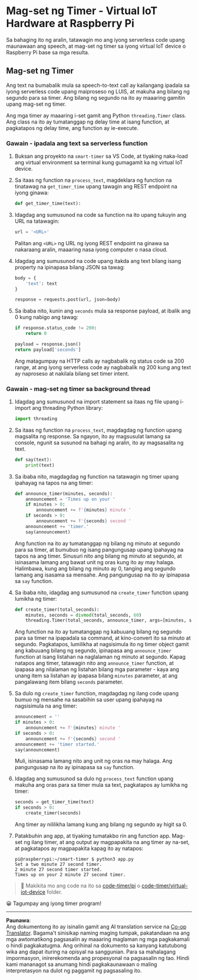 <!--
CO_OP_TRANSLATOR_METADATA:
{
  "original_hash": "64ad4ddb4de81a18b7252e968f10b404",
  "translation_date": "2025-08-27T23:21:56+00:00",
  "source_file": "6-consumer/lessons/3-spoken-feedback/single-board-computer-set-timer.md",
  "language_code": "tl"
}
-->
# Mag-set ng Timer - Virtual IoT Hardware at Raspberry Pi

Sa bahaging ito ng aralin, tatawagin mo ang iyong serverless code upang maunawaan ang speech, at mag-set ng timer sa iyong virtual IoT device o Raspberry Pi base sa mga resulta.

## Mag-set ng Timer

Ang text na bumabalik mula sa speech-to-text call ay kailangang ipadala sa iyong serverless code upang maiproseso ng LUIS, at makuha ang bilang ng segundo para sa timer. Ang bilang ng segundo na ito ay maaaring gamitin upang mag-set ng timer.

Ang mga timer ay maaaring i-set gamit ang Python `threading.Timer` class. Ang class na ito ay tumatanggap ng delay time at isang function, at pagkatapos ng delay time, ang function ay ie-execute.

### Gawain - ipadala ang text sa serverless function

1. Buksan ang proyekto na `smart-timer` sa VS Code, at tiyaking naka-load ang virtual environment sa terminal kung gumagamit ka ng virtual IoT device.

1. Sa itaas ng function na `process_text`, magdeklara ng function na tinatawag na `get_timer_time` upang tawagin ang REST endpoint na iyong ginawa:

    ```python
    def get_timer_time(text):
    ```

1. Idagdag ang sumusunod na code sa function na ito upang tukuyin ang URL na tatawagin:

    ```python
    url = '<URL>'
    ```

    Palitan ang `<URL>` ng URL ng iyong REST endpoint na ginawa sa nakaraang aralin, maaaring nasa iyong computer o nasa cloud.

1. Idagdag ang sumusunod na code upang itakda ang text bilang isang property na ipinapasa bilang JSON sa tawag:

    ```python
    body = {
        'text': text
    }
    
    response = requests.post(url, json=body)
    ```

1. Sa ibaba nito, kunin ang `seconds` mula sa response payload, at ibalik ang 0 kung nabigo ang tawag:

    ```python
    if response.status_code != 200:
        return 0
    
    payload = response.json()
    return payload['seconds']
    ```

    Ang matagumpay na HTTP calls ay nagbabalik ng status code sa 200 range, at ang iyong serverless code ay nagbabalik ng 200 kung ang text ay naproseso at nakilala bilang set timer intent.

### Gawain - mag-set ng timer sa background thread

1. Idagdag ang sumusunod na import statement sa itaas ng file upang i-import ang threading Python library:

    ```python
    import threading
    ```

1. Sa itaas ng function na `process_text`, magdagdag ng function upang magsalita ng response. Sa ngayon, ito ay magsusulat lamang sa console, ngunit sa susunod na bahagi ng aralin, ito ay magsasalita ng text.

    ```python
    def say(text):
        print(text)
    ```

1. Sa ibaba nito, magdagdag ng function na tatawagin ng timer upang ipahayag na tapos na ang timer:

    ```python
    def announce_timer(minutes, seconds):
        announcement = 'Times up on your '
        if minutes > 0:
            announcement += f'{minutes} minute '
        if seconds > 0:
            announcement += f'{seconds} second '
        announcement += 'timer.'
        say(announcement)
    ```

    Ang function na ito ay tumatanggap ng bilang ng minuto at segundo para sa timer, at bumubuo ng isang pangungusap upang ipahayag na tapos na ang timer. Sinusuri nito ang bilang ng minuto at segundo, at isinasama lamang ang bawat unit ng oras kung ito ay may halaga. Halimbawa, kung ang bilang ng minuto ay 0, tanging ang segundo lamang ang isasama sa mensahe. Ang pangungusap na ito ay ipinapasa sa `say` function.

1. Sa ibaba nito, idagdag ang sumusunod na `create_timer` function upang lumikha ng timer:

    ```python
    def create_timer(total_seconds):
        minutes, seconds = divmod(total_seconds, 60)
        threading.Timer(total_seconds, announce_timer, args=[minutes, seconds]).start()
    ```

    Ang function na ito ay tumatanggap ng kabuuang bilang ng segundo para sa timer na ipapadala sa command, at kino-convert ito sa minuto at segundo. Pagkatapos, lumilikha at nagsisimula ito ng timer object gamit ang kabuuang bilang ng segundo, ipinapasa ang `announce_timer` function at isang listahan na naglalaman ng minuto at segundo. Kapag natapos ang timer, tatawagin nito ang `announce_timer` function, at ipapasa ang nilalaman ng listahan bilang mga parameter - kaya ang unang item sa listahan ay ipapasa bilang `minutes` parameter, at ang pangalawang item bilang `seconds` parameter.

1. Sa dulo ng `create_timer` function, magdagdag ng ilang code upang bumuo ng mensahe na sasabihin sa user upang ipahayag na nagsisimula na ang timer:

    ```python
    announcement = ''
    if minutes > 0:
        announcement += f'{minutes} minute '
    if seconds > 0:
        announcement += f'{seconds} second '    
    announcement += 'timer started.'
    say(announcement)
    ```

    Muli, isinasama lamang nito ang unit ng oras na may halaga. Ang pangungusap na ito ay ipinapasa sa `say` function.

1. Idagdag ang sumusunod sa dulo ng `process_text` function upang makuha ang oras para sa timer mula sa text, pagkatapos ay lumikha ng timer:

    ```python
    seconds = get_timer_time(text)
    if seconds > 0:
        create_timer(seconds)
    ```

    Ang timer ay nililikha lamang kung ang bilang ng segundo ay higit sa 0.

1. Patakbuhin ang app, at tiyaking tumatakbo rin ang function app. Mag-set ng ilang timer, at ang output ay magpapakita na ang timer ay na-set, at pagkatapos ay magpapakita kapag ito ay natapos:

    ```output
    pi@raspberrypi:~/smart-timer $ python3 app.py 
    Set a two minute 27 second timer.
    2 minute 27 second timer started.
    Times up on your 2 minute 27 second timer.
    ```

> 💁 Makikita mo ang code na ito sa [code-timer/pi](../../../../../6-consumer/lessons/3-spoken-feedback/code-timer/pi) o [code-timer/virtual-iot-device](../../../../../6-consumer/lessons/3-spoken-feedback/code-timer/virtual-iot-device) folder.

😀 Tagumpay ang iyong timer program!

---

**Paunawa**:  
Ang dokumentong ito ay isinalin gamit ang AI translation service na [Co-op Translator](https://github.com/Azure/co-op-translator). Bagama't sinisikap naming maging tumpak, pakatandaan na ang mga awtomatikong pagsasalin ay maaaring maglaman ng mga pagkakamali o hindi pagkakatugma. Ang orihinal na dokumento sa kanyang katutubong wika ang dapat ituring na opisyal na sanggunian. Para sa mahalagang impormasyon, inirerekomenda ang propesyonal na pagsasalin ng tao. Hindi kami mananagot sa anumang hindi pagkakaunawaan o maling interpretasyon na dulot ng paggamit ng pagsasaling ito.